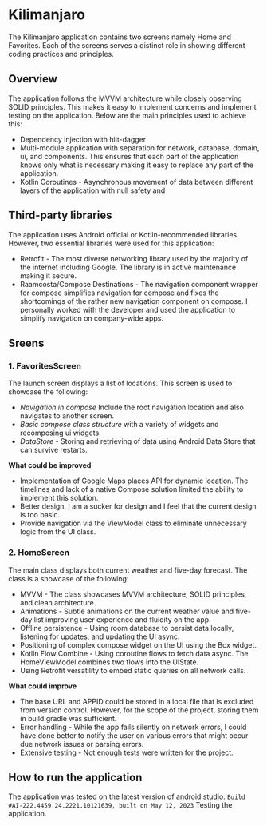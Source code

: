 # Kilimanjaro
The Kilimanjaro application contains two screens namely Home and Favorites. Each of the screens serves a distinct role in showing different coding practices and principles.

## Overview
The application follows the MVVM architecture while closely observing SOLID principles. This makes it easy to implement concerns and implement testing on the application. Below are the main principles used to achieve this:

 - Dependency injection with hilt-dagger
 - Multi-module application with separation for network, database, domain, ui, and components. This  ensures that each part of the application knows only what is necessary making it easy to replace any part of the application.
 - Kotlin Coroutines - Asynchronous movement of data between different layers of the application with null safety and 

## Third-party libraries
The application uses Android official or Kotlin-recommended libraries. However, two essential libraries were used for this application:

 - Retrofit -  The most diverse networking library used by the majority of the internet including Google. The library is in active maintenance making it secure.
 - Raamcosta/Compose Destinations - The navigation component wrapper for compose simplifies navigation for compose and fixes the shortcomings of the rather new navigation component on compose. I personally worked with the developer and used the application to simplify navigation on company-wide apps.

## Sreens
### 1. FavoritesScreen
The launch screen displays a list of locations. This screen is used to showcase the following:

 - *Navigation in compose* Include the root navigation location and also navigates to another screen.
 - *Basic compose class structure* with a variety of widgets and recomposing ui widgets.
 - *DataStore* - Storing and retrieving of data using Android Data Store that can survive restarts.

  **What could be improved**
  - Implementation of Google Maps places API for dynamic location. The timelines and lack of a native Compose solution limited the ability to implement this solution.
  - Better design. I am a sucker for design and I feel that the current design is too basic.
  - Provide navigation via the ViewModel class to eliminate unnecessary logic from the UI class.

### 2. HomeScreen
The main class displays both current weather and five-day forecast. The class is a showcase of the following:
  -  MVVM - The class showcases MVVM architecture, SOLID principles, and clean architecture.
  -  Animations - Subtle animations on the current weather value and five-day list improving user experience and fluidity on the app.
  -  Offline persistence -  Using room database to persist data locally, listening for updates, and updating the UI async.
  -  Positioning of complex compose widget on the UI using the Box widget.
  -  Kotlin Flow Combine - Using coroutine flows to fetch data async. The HomeViewModel combines two flows into the UIState.
  -  Using Retrofit versatility to embed static queries on all network calls.

 **What could improve**
 - The base URL and APPID could be stored in a local file that is excluded from version control. However, for the scope of the project, storing them in build.gradle was sufficient.
 - Error handling -  While the app fails silently on network errors, I could have done better to notify the user on various errors that might occur due network issues or parsing errors.
 - Extensive testing -  Not enough tests were written for the project.
 


## How to run the application
The application was tested on the latest version of android studio. ` Build #AI-222.4459.24.2221.10121639, built on May 12, 2023 ` Testing the application.

